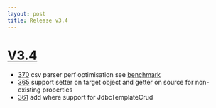 ```yaml
---
layout: post
title: Release v3.4
---
```


# [V3.4](https://github.com/arnaudroger/SimpleFlatMapper/issues?q=milestone%3A3.4)

* [370](https://github.com/arnaudroger/SimpleFlatMapper/issues/370) csv parser perf optimisation see [benchmark](https://github.com/arnaudroger/mapping-benchmark/blob/master/sfm-csv/jmh-result-3.4.csv) 
* [365](https://github.com/arnaudroger/SimpleFlatMapper/issues/365) support setter on target object and getter on source for non-existing properties 
* [361](https://github.com/arnaudroger/SimpleFlatMapper/issues/361) add where support for JdbcTemplateCrud

